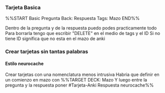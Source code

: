 ### Tarjeta Basica
%%START
Basic
Pregunta
Back: Respuesta
Tags: Mazo
END%%

Dentro de la pregunta y de la respuesta puedo podes practicamente todo
Para borrarla tengo que escribir "DELETE"  en el medio de tags y el ID
Si no tiene ID significa que no esta en el mazo de anki


### Crear tarjetas sin tantas palabras
#### Estilo neurocache
Crear tarjetas con una nomenclatura menos intrusiva
Habria que definir en un comienzo en mazo con
%%TARGET DECK: Mazo
Y luego entre la pregunta y la respuesta poner \#Tarjeta-Anki
Respuesta neurocache%%




